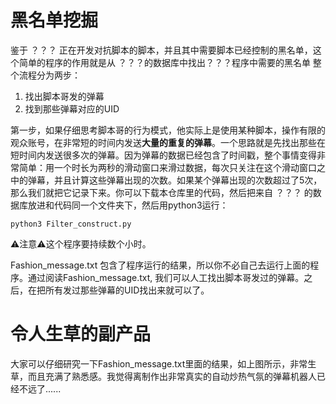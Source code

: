 # 黑名单挖掘
鉴于 ？？？ 正在开发对抗脚本的脚本，并且其中需要脚本已经控制的黑名单，这个简单的程序的作用就是从 ？？？的数据库中找出？？？程序中需要的黑名单
整个流程分为两步：
1. 找出脚本哥发的弹幕
2. 找到那些弹幕对应的UID

第一步，如果仔细思考脚本哥的行为模式，他实际上是使用某种脚本，操作有限的观众账号，在非常短的时间内发送**大量的重复的弹幕**。一个思路就是先找出那些在短时间内发送很多次的弹幕。因为弹幕的数据已经包含了时间戳，整个事情变得非常简单：用一个时长为两秒的滑动窗口来滑过数据，每次只关注在这个滑动窗口之中的弹幕，并且计算这些弹幕出现的次数。如果某个弹幕出现的次数超过了5次，那么我们就把它记录下来。你可以下载本仓库里的代码，然后把来自 ？？？ 的数据库放进和代码同一个文件夹下，然后用python3运行：

```
python3 Filter_construct.py
```

⚠️注意⚠️这个程序要持续数个小时。

Fashion_message.txt 包含了程序运行的结果，所以你不必自己去运行上面的程序。通过阅读Fashion_message.txt, 我们可以人工找出脚本哥发过的弹幕。之后，在把所有发过那些弹幕的UID找出来就可以了。

# 令人生草的副产品


大家可以仔细研究一下Fashion_message.txt里面的结果，如上图所示，非常生草，而且充满了熟悉感。我觉得离制作出非常真实的自动炒热气氛的弹幕机器人已经不远了......
